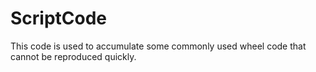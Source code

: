 # ScriptCode
This code is used to accumulate some commonly used wheel code that cannot be reproduced quickly.
